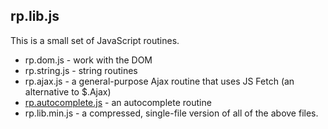 ## rp.lib.js

This is a small set of JavaScript routines.

* rp.dom.js - work with the DOM
* rp.string.js - string routines
* rp.ajax.js - a general-purpose Ajax routine that uses JS Fetch (an alternative to $.Ajax)
* [rp.autocomplete.js](https://github.com/rogerpence/rp.lib.js/blob/master/rp.autocomplete.md) - an autocomplete routine
* rp.lib.min.js - a compressed, single-file version of all of the above files.
